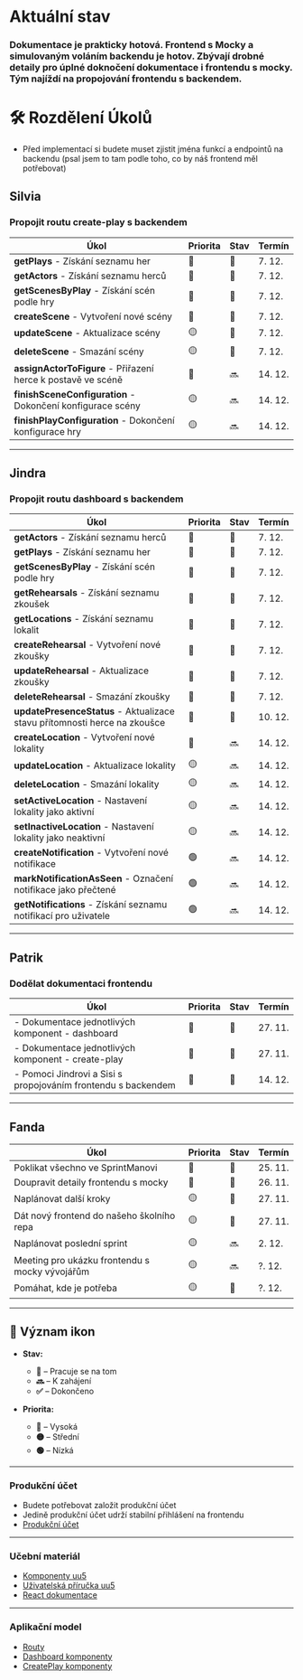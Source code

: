 # Aktuální stav 
### Dokumentace je prakticky hotová. Frontend s Mocky a simulovaným voláním backendu je hotov. Zbývají drobné detaily pro úplné doknočení dokumentace i frontendu s mocky. Tým najíždí na propojování frontendu s backendem. 

# 🛠️ Rozdělení Úkolů
- Před implementací si budete muset zjistit jména funkcí a endpointů na backendu (psal jsem to tam podle toho, co by náš frontend měl potřebovat) 

## Silvia

### Propojit routu create-play s backendem

| Úkol                                        | Priorita | Stav | Termín   |
|---------------------------------------------|----------|------|----------|
| **getPlays** - Získání seznamu her           | 🔴       | 🚧   | 7. 12. |
| **getActors** - Získání seznamu herců         | 🔴       | 🚧   | 7. 12. |
| **getScenesByPlay** - Získání scén podle hry  | 🔴       | 🚧   | 7. 12. |
| **createScene** - Vytvoření nové scény        | 🔴       | 🚧   | 7. 12. |
| **updateScene** - Aktualizace scény           | 🟡       | 🚧   | 7. 12. |
| **deleteScene** - Smazání scény               | 🟡       | 🚧  | 7. 12. |
| **assignActorToFigure** - Přiřazení herce k postavě ve scéně | 🔴       | 🔜   | 14. 12. |
| **finishSceneConfiguration** - Dokončení konfigurace scény | 🟡       | 🔜   | 14. 12. |
| **finishPlayConfiguration** - Dokončení konfigurace hry | 🟡       | 🔜   | 14. 12. |



---

## Jindra

### Propojit routu dashboard s backendem

| Úkol                                          | Priorita | Stav | Termín   |
|-----------------------------------------------|----------|------|----------|
| **getActors** - Získání seznamu herců               | 🔴       | 🚧   | 7. 12. |
| **getPlays** - Získání seznamu her                  | 🔴       | 🚧   | 7. 12. |
| **getScenesByPlay** - Získání scén podle hry         | 🔴       | 🚧   | 7. 12. |
| **getRehearsals** - Získání seznamu zkoušek          | 🔴       | 🚧   | 7. 12. |
| **getLocations** - Získání seznamu lokalit           | 🔴       | 🚧   | 7. 12. |
| **createRehearsal** - Vytvoření nové zkoušky         | 🔴       | 🚧   | 7. 12. |
| **updateRehearsal** - Aktualizace zkoušky            | 🔴       | 🚧   | 7. 12. |
| **deleteRehearsal** - Smazání zkoušky                | 🔴       | 🚧   | 7. 12. |
| **updatePresenceStatus** - Aktualizace stavu přítomnosti herce na zkoušce | 🔴       | 🚧   | 10. 12. |
| **createLocation** - Vytvoření nové lokality          | 🔴       | 🔜   | 14. 12. |
| **updateLocation** - Aktualizace lokality             | 🟡       | 🔜   | 14. 12. |
| **deleteLocation** - Smazání lokality                 | 🟡       | 🔜   | 14. 12. |
| **setActiveLocation** - Nastavení lokality jako aktivní | 🟡       | 🔜   | 14. 12. |
| **setInactiveLocation** - Nastavení lokality jako neaktivní | 🟡       | 🔜   | 14. 12. |
| **createNotification** - Vytvoření nové notifikace   | 🟢       | 🔜   | 14. 12. |
| **markNotificationAsSeen** - Označení notifikace jako přečtené | 🟢       | 🔜   | 14. 12. |
| **getNotifications** - Získání seznamu notifikací pro uživatele | 🟢       | 🔜  | 14. 12. |



---

## Patrik

### Dodělat dokumentaci frontendu

| Úkol                                               | Priorita | Stav | Termín   |
|----------------------------------------------------|----------|------|----------|
| - Dokumentace jednotlivých komponent - dashboard     | 🔴       | 🚧   | 27. 11. |
| - Dokumentace jednotlivých komponent - create-play   | 🔴       | 🚧   | 27. 11. |
| - Pomoci Jindrovi a Sisi s propojováním frontendu s backendem   | 🔴       | 🚧   | 14. 12. |



---

## Fanda

| Úkol                                                    | Priorita | Stav | Termín   |
|---------------------------------------------------------|----------|------|----------|
| Poklikat všechno ve SprintManovi                         | 🔴       | 🚧   | 25. 11. |
| Doupravit detaily frontendu s mocky                      | 🔴       | 🚧   | 26. 11. |
| Naplánovat další kroky                                    | 🟡       | 🚧   | 27. 11. |
| Dát nový frontend do našeho školního repa                                    | 🟡       | 🚧   | 27. 11. |
| Naplánovat poslední sprint                                | 🟡       | 🔜   | 2. 12. |
| Meeting pro ukázku frontendu s mocky vývojářům           | 🟡       | 🔜   | ?. 12. |
| Pomáhat, kde je potřeba         | 🟡       | 🚧   | ?. 12. |

---

## 📝 Význam ikon 

- **Stav:**
  - **🚧** – Pracuje se na tom
  - **🔜** – K zahájení
  - **✅** – Dokončeno

- **Priorita:**
  - **🔴** – Vysoká
  - **🟡** – Střední
  - **🟢** – Nízká

---

### Produkční účet 
- Budete potřebovat založit produkční účet
- Jedině produkční účet udrží stabilní přihlášení na frontendu
- [Produkční účet](https://uuapp-dev.plus4u.net/uu-identitymanagement-maing01/58ceb15c275c4b31bfe0fc9768aa6a9c/registration?acrValues=standard%20high%20veryHigh&clientId=uu-oidc%3Aunregistered-client%3Alocalhost&uiLocales=en-gb&state=h4EiR6340-KAR_1G.FrPXaOW_kAHZ1df5yGXgC7QRq5RDWldcmPhkQbwBjcylZEd0nDYbnjAfIshycR-FCf1kVF674yzX_yLvdFVrKqEc9pedn7b5ofZ9eUhQKsbOtZDjT4aySb1ATZhYLY0Svne31vvzF4INykT7jmH_xtj2knk5QKtZnP4CK8_qfru0hw2N1y08HzL4GcQScfBtjot7DBN7RCkCg5wfrpE5Dy6orGsHNCF293Z4iOshFL6DF83naCWY9NA0xEmLIkPmX5KU9BhQF6xVDFt7sKQhw6W-qlFqMNsCMnPA1xgW1OUs4w6HJsQTLRtrvhBzmVh-cr4ouKgm2QHHIEUxvu1rTdxW-bzcoQC4QbTleJirEVn3eqXsSutpXrH1A_0BUeIYycuuu9wfNOYX5SaMymjJXLcN9D8Gec7Dx5HLnNKWNyj15iQxMwU1CuNE6Ww1k9ixuxJef8x8HtEz09r8i9qk4Lmnd-FQ7rMDP9KrahZ8rtXj2i32_wIB_LNeaeoyVtE%3D)

---

### Učební materiál
- [Komponenty uu5](https://uuapp.plus4u.net/uu-bookkit-maing01/05ecbf4e8bca405290b1a6d4cee8813a/book/page?code=home)
- [Uživatelská příručka uu5](https://uuapp.plus4u.net/uu-bookkit-maing01/2d79ffe54e8e406b9e542c14a67f4cb4/book/page?code=home)
- [React dokumentace](https://react.dev/learn)

---

### Aplikační model 
- [Routy](https://uuapp.plus4u.net/uu-managementkit-maing02/38744216cb324edca986789798259ba9/document?oid=67068641590f3b66b6cb700b&pageOid=6706864a590f3b66b6cb708e)
- [Dashboard komponenty](https://uuapp.plus4u.net/uu-managementkit-maing02/38744216cb324edca986789798259ba9/document?oid=67068641590f3b66b6cb700b&pageOid=6706864a590f3b66b6cb709b)
- [CreatePlay komponenty](https://uuapp.plus4u.net/uu-managementkit-maing02/38744216cb324edca986789798259ba9/document?oid=67068641590f3b66b6cb700b&pageOid=67264fe35d90e7bb6ce1b1c8)

